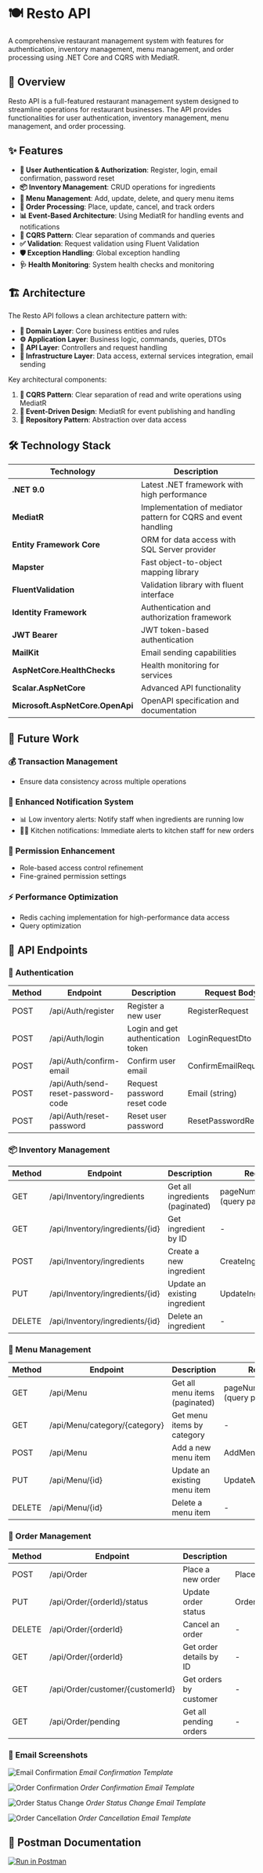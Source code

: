 # 🍽️ Resto API

A comprehensive restaurant management system with features for authentication, inventory management, menu management, and order processing using .NET Core and CQRS with MediatR.

## 🌟 Overview

Resto API is a full-featured restaurant management system designed to streamline operations for restaurant businesses. The API provides functionalities for user authentication, inventory management, menu management, and order processing.

## ✨ Features

- **🔐 User Authentication & Authorization**: Register, login, email confirmation, password reset
- **📦 Inventory Management**: CRUD operations for ingredients
- **🍔 Menu Management**: Add, update, delete, and query menu items
- **📝 Order Processing**: Place, update, cancel, and track orders
- **📊 Event-Based Architecture**: Using MediatR for handling events and notifications
- **🧩 CQRS Pattern**: Clear separation of commands and queries
- **✅ Validation**: Request validation using Fluent Validation
- **🛡️ Exception Handling**: Global exception handling
- **🩺 Health Monitoring**: System health checks and monitoring

## 🏗️ Architecture

The Resto API follows a clean architecture pattern with:

- **🧠 Domain Layer**: Core business entities and rules
- **⚙️ Application Layer**: Business logic, commands, queries, DTOs
- **🔌 API Layer**: Controllers and request handling
- **🏢 Infrastructure Layer**: Data access, external services integration, email sending

Key architectural components:

1. **🔄 CQRS Pattern**: Clear separation of read and write operations using MediatR
2. **📢 Event-Driven Design**: MediatR for event publishing and handling
3. **💾 Repository Pattern**: Abstraction over data access

## 🛠️ Technology Stack

| Technology | Description |
|------------|-------------|
| **.NET 9.0** | Latest .NET framework with high performance |
| **MediatR** | Implementation of mediator pattern for CQRS and event handling |
| **Entity Framework Core** | ORM for data access with SQL Server provider |
| **Mapster** | Fast object-to-object mapping library |
| **FluentValidation** | Validation library with fluent interface |
| **Identity Framework** | Authentication and authorization framework |
| **JWT Bearer** | JWT token-based authentication |
| **MailKit** | Email sending capabilities |
| **AspNetCore.HealthChecks** | Health monitoring for services |
| **Scalar.AspNetCore** | Advanced API functionality |
| **Microsoft.AspNetCore.OpenApi** | OpenAPI specification and documentation |

## 🚀 Future Work

### 💰 Transaction Management
- Ensure data consistency across multiple operations

### 📣 Enhanced Notification System
- 📊 Low inventory alerts: Notify staff when ingredients are running low
- 👨‍🍳 Kitchen notifications: Immediate alerts to kitchen staff for new orders

### 🔑 Permission Enhancement
- Role-based access control refinement
- Fine-grained permission settings

### ⚡ Performance Optimization
- Redis caching implementation for high-performance data access
- Query optimization

## 📡 API Endpoints

### 🔐 Authentication

| Method | Endpoint                       | Description                              | Request Body                       |
|--------|--------------------------------|------------------------------------------|-----------------------------------|
| POST   | /api/Auth/register             | Register a new user                      | RegisterRequest                    |
| POST   | /api/Auth/login                | Login and get authentication token       | LoginRequestDto                    |
| POST   | /api/Auth/confirm-email        | Confirm user email                       | ConfirmEmailRequest                |
| POST   | /api/Auth/send-reset-password-code | Request password reset code           | Email (string)                     |
| POST   | /api/Auth/reset-password       | Reset user password                      | ResetPasswordRequest               |

### 📦 Inventory Management

| Method | Endpoint                       | Description                              | Request Body                       |
|--------|--------------------------------|------------------------------------------|-----------------------------------|
| GET    | /api/Inventory/ingredients     | Get all ingredients (paginated)          | pageNumber, pageSize (query params)|
| GET    | /api/Inventory/ingredients/{id}| Get ingredient by ID                     | -                                 |
| POST   | /api/Inventory/ingredients     | Create a new ingredient                  | CreateIngredientCommand           |
| PUT    | /api/Inventory/ingredients/{id}| Update an existing ingredient            | UpdateIngredientCommand           |
| DELETE | /api/Inventory/ingredients/{id}| Delete an ingredient                     | -                                 |

### 🍔 Menu Management

| Method | Endpoint                       | Description                              | Request Body                       |
|--------|--------------------------------|------------------------------------------|-----------------------------------|
| GET    | /api/Menu                      | Get all menu items (paginated)           | pageNumber, pageSize (query params)|
| GET    | /api/Menu/category/{category}  | Get menu items by category               | -                                 |
| POST   | /api/Menu                      | Add a new menu item                      | AddMenuItemCommand                |
| PUT    | /api/Menu/{id}                 | Update an existing menu item             | UpdateMenuItemCommand             |
| DELETE | /api/Menu/{id}                 | Delete a menu item                       | -                                 |

### 📝 Order Management

| Method | Endpoint                       | Description                              | Request Body                       |
|--------|--------------------------------|------------------------------------------|-----------------------------------|
| POST   | /api/Order                     | Place a new order                        | PlaceOrderCommand                 |
| PUT    | /api/Order/{orderId}/status    | Update order status                      | OrderStatusUpdateRequest          |
| DELETE | /api/Order/{orderId}           | Cancel an order                          | -                                 |
| GET    | /api/Order/{orderId}           | Get order details by ID                  | -                                 |
| GET    | /api/Order/customer/{customerId}| Get orders by customer                   | -                                 |
| GET    | /api/Order/pending             | Get all pending orders                   | -                                 |



### 📧 Email Screenshots

![Email Confirmation](./src/Resto.API/Imgs/EmailConfirmation.png)
*Email Confirmation Template*

![Order Confirmation](./src/Resto.API/Imgs/OrderCancelled.png)
*Order Confirmation Email Template*

![Order Status Change](./src/Resto.API/Imgs/OrderConfirmation.png)
*Order Status Change Email Template*

![Order Cancellation](./src/Resto.API/Imgs/OrderStatusUpdate.png)
*Order Cancellation Email Template*


## 🚀 Postman Documentation

[![Run in Postman](https://run.pstmn.io/button.svg)](https://documenter.getpostman.com/view/36972822/2sB2j96UCa)

